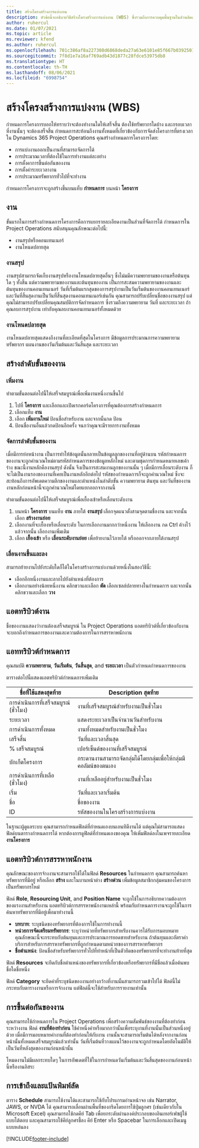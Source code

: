 ```yaml
---
title: สร้างโครงสร้างการแบ่งงาน
description: หัวข้อนี้จะอธิบายวิธีสร้างโครงสร้างการแบ่งงาน (WBS) ซึ่งรวมถึงการควบคุมพื้นฐานในส่วนติดต่อการจัดกำหนดการใหม่
author: ruhercul
ms.date: 01/07/2021
ms.topic: article
ms.reviewer: kfend
ms.author: ruhercul
ms.openlocfilehash: 701c386af8a227308d6868deda27a63e6101e85f667b0392501bb0490329f484
ms.sourcegitcommit: 7f8d1e7a16af769adb43d1877c28fdce53975db8
ms.translationtype: HT
ms.contentlocale: th-TH
ms.lasthandoff: 08/06/2021
ms.locfileid: "6998754"
---
```

# <a name="create-a-work-breakdown-structure-wbs"></a>สร้างโครงสร้างการแบ่งงาน (WBS)

กำหนดการโครงการบอกให้ทราบว่าจะต้องทำงานใดให้เสร็จสิ้น ต้องใช้ทรัพยากรใดบ้าง และกรอบเวลาที่งานนั้นๆ จะต้องเสร็จสิ้น กำหนดการสะท้อนถึงงานทั้งหมดที่เกี่ยวข้องกับการจัดส่งโครงการที่ตรงเวลา ใน Dynamics 365 Project Operations คุณสร้างกำหนดการโครงการโดย:

  - การแบ่งงานออกเป็นงานที่สามารถจัดการได้
  - การประมาณเวลาที่ต้องใช้ในการทำงานแต่ละอย่าง
  - การตั้งคาการขึ้นต่อกันของงาน
  - การตั้งค่าระยะเวลางาน
  - การประมาณทรัพยากรทั่วไปที่จะทำงาน 

กำหนดการโครงการจะถูกสร้างขึ้นบนแท็บ **กำหนดการ** บนหน้า **โครงการ**

## <a name="tasks"></a>งาน

ขั้นแรกในการสร้างกำหนดการโครงการคือการแยกรายละเอียดงานเป็นส่วนที่จัดการได้ กำหนดการใน Project Operations สนับสนุนคุณลักษณะต่อไปนี้:

- งานสรุปหรือคอนเทนเนอร์
- งานโหนดปลายสุด

### <a name="summary-tasks"></a>งานสรุป

งานสรุปสามารถจัดเก็บงานสรุปหรืองานโหนดปลายสุดอื่นๆ ซึ่งไม่มมีความพยายามของงานหรือต้นทุนใด ๆ ทั้งสิ้น แต่ความพยายามของงานและต้นทุนของงาน เป็นการสะสมความพยายามของงานและต้นทุนของงานคอนเทนเนอร์ วันที่เริ่มต้นแรกสุดของการสรุปงานเป็นวันเริ่มต้นของงานคอนเทนเนอร์ และวันที่สิ้นสุดงานเป็นวันที่สิ้นสุดงานคอนเทนเนอร์เช่นกัน คุณสามารถปรับเปลี่ยนชื่อของงานสรุป แต่คุณไม่สามารถปรับเปลี่ยนคุณสมบัติการจัดกำหนดการ ซึ่งรวมถึงความพยายาม วันที่ และระยะเวลา ถ้าคุณลบการสรุปงาน เท่ากับคุณลบงานคอนเทนเนอร์ทั้งหมดด้วย

### <a name="leaf-node-tasks"></a>งานโหนดปลายสุด

งานโหนดปลายสุดแสดงถึงงานที่ละเอียดที่สุดในโครงการ มีข้อมูลการประมาณการความพยายาม ทรัพยากร แผนงานของวันเริ่มต้นและวันสิ้นสุด และระยะเวลา

## <a name="create-a-task-hierarchy"></a>สร้างลำดับขั้นของงาน

### <a name="add-a-task"></a>เพิ่มงาน

ทำตามขั้นตอนต่อไปนี้ให้เสร็จสมบูรณ์เพื่อเพิ่มงานหนึ่งงานขึ้นไป

1. ไปที่ **โครงการ** และเลือกและเปิดเรกคอร์ดโครงการที่คุณต้องการสร้างกำหนดการ 
2. เลือกแท็บ **งาน** 
3. เลือก **เพิ่มงานใหม่** ป้อนชื่อสำหรับงาน และจากนั้นกด ป้อน
2. ป้อนชื่องานอื่นแล้วกดป้อนอีกครั้ง จนกว่าคุณจะมีรายการงานทั้งหมด

### <a name="manage-hierarchy-of-a-task"></a>จัดการลำดับชั้นของงาน

เมื่อมีการย่อหน้างาน เป็นการทำให้ข้อมูลนั้นกลายเป็นข้อมูลลูกของงานที่อยู่ด้านบน รหัสกำหนดการของงานจะถูกคำนวณใหม่ตามรหัสกำหนดการของข้อมูลหลักใหม่ และตามชุดการกำหนดหมายเลขเค้าร่าง ขณะนี้งานหลักคืองานสรุป ดังนั้น จึงเป็นการสะสมงานลูกของงานนั้น ๆ เมื่อมีการเลื่อนระดับงาน ก็จะไม่เป็นงานรองของงานที่เคยเป็นงานหลักอีกต่อไป รหัสของกำหนดการก็จะถูกคำนวณใหม่ ซึ่งจะสะท้อนถึงการอัพเดตความลึกของงานและตำแหน่งในลำดับขั้น ความพยายาม ต้นทุน และวันที่ของงานงานหลักก่อนหน้านี้จะถูกคำนวณใหม่โดยแยกออกจากงานนี้

ทำตามขั้นตอนต่อไปนี้ให้เสร็จสมบูรณ์เพื่อเยื้องเข้าหรือเลื่อนระดับงาน

1. บนหน้า **โครงการ** บนแท็บ **งาน** ภายใต้ **งานสรุป** เลือกจุดแนวตั้งสามจุดตามชื่องาน และจากนั้น เลือก **สร้างงานย่อย** 
2. เลือกงานที่จะเยื้องหรือเลื่อนระดับ ในการเลือกงานมากกว่าหนึ่งงาน ให้เลือกงาน กด Ctrl ค้างไว้ แล้วจากนั้น เลือกงานเพิ่มเติม
2. เลือก **เยื้องเข้า** หรือ **เลื่อนระดับงานย่อย**  เพื่อย้ายงานไว้ภายใต้ หรือออกจากภายใต้งานสรุป

### <a name="move-tasks-up-and-down"></a>เลื่อนงานขึ้นและลง

สามารถย้ายงานไปยังระดับใดก็ได้ในโครงสร้างการแบ่งงานด้วยหนึ่งในสองวิธีนี้:

- เลือกอีกหนึ่งงานและลากไปยังตำแหน่งที่ต้องการ
- เลือกงานอย่างน้อยหนึ่งงาน คลิกขวาและเลือก **ตัด** เลือกเซลล์ปลายทางในกำหนดการ และจากนั้น คลิกขวาและเลือก **วาง**

## <a name="task-attributes"></a>แอตทริบิวต์งาน

ชื่อของงานแสดงว่างานต้องเสร็จสมบูรณ์ ใน Project Operations แอตทริบิวต์ที่เกี่ยวข้องกับงานจะบอกถึงกำหนดการของงานและความต้องการในการสรรหาพนักงาน

## <a name="schedule-attributes"></a>แอททริบิวต์กำหนดการ

คุณสมบัติ **ความพยายาม**, **วันเริ่มต้น**, **วันสิ้นสุด**, and **ระยะเวลา** เป็นตัวกำหนดกำหนดการของงาน

ตารางต่อไปนี้แสดงแอตทริบิวต์กำหนดการเพิ่มเติม

| **ชื่อที่ใช้แสดงสุดท้าย** | **Description สุดท้าย** |
| --- | --- |
| การดำเนินการที่เสร็จสมบูรณ์ (ชั่วโมง) | งานที่เสร็จสมบูรณ์สำหรับงานเป็นชั่วโมง |
| ระยะเวลา | แสดงระยะเวลาเป็นจำนวนวันสำหรับงาน |
| การดำเนินการทั้งหมด | งานทั้งหมดสำหรับงานเป็นชั่วโมง |
| เสร็จสิ้น | วันที่และเวลาสิ้นสุด |
| % เสร็จสมบูรณ์ | เปอร์เซ็นต์ของงานที่เสร็จสมบูรณ์ |
| บักเก็ตโครงการ | กระดานงานสามารถจัดกลุ่มได้โดยกลุ่มเพื่อให้กลุ่มมีคอลัมน์ของตนเอง |
| การดำเนินการที่เหลือ (ชั่วโมง) | งานที่เหลืออยู่สำหรับงานเป็นชั่วโมง |
| เริ่ม | วันที่และเวลาเริ่มต้น |
| ชื่อ | ชื่อของงาน |
| ID | รหัสของงานในโครงสร้างการแบ่งงาน |

ในฐานะผู้ดูแลระบบ คุณสามารถกำหนดฟิลด์ที่กำหนดเองบนเอนทิตีงานได้ แต่คุณไม่สามารถแสดงฟิลด์บนตารางกำหนดการได้ หากต้องการดูฟิลด์ที่กำหนดเองของคุณ ให้เพิ่มฟิลด์ลงในเพจรายละเอียด **งานโครงการ**

## <a name="staffing-attributes"></a>แอตทริบิวต์การสรรหาพนักงาน

คุณลักษณะของการจ้างงานจะสามารถใช้ได้ในฟิลด์ **Resources** ในกำหนดการ คุณสามารถค้นหาทรัพยากรที่มีอยู่ หรือเลือก **สร้าง** และในบานหน้าต่าง **สร้างด่วน** เพิ่มข้อมูลสมาชิกกลุ่มคนของโครงการเป็นทรัพยากรใหม่

ฟิลด์ **Role**, **Resourcing Unit**, and **Position Name** จะถูกใช้ในการอธิบายความต้องการของแรงงานสำหรับงาน แอตทริบิวต์การสรรหาพนักงานเหล่านี้ พร้อมกับกำหนดการงานจะถูกใช้ในการค้นหาทรัพยากรที่มีอยู่เพื่อมาทำงานนี้

   - **บทบาท**: ระบุชนิดของทรัพยากรที่ต้องการใช้ในการทำงานนี้
   - **หน่วยการจัดเตรียมทรัพยากร**: ระบุว่าหน่วยที่ทรัพยากรสำหรับงานควรได้รับการมอบหมาย คุณลักษณะนี้จะกระทบกับต้นทุนและการประมาณการยอดขายสำหรับงาน ถ้าต้นทุนและอัตราค่าบริการสำหรับการสรรหาทรัพยากรที่ถูกกำหนดตามหน่วยของการสรรหาทรัพยากร
   - **ชื่อตำแหน่ง**: ป้อนชื่อสำหรับทรัพยากรทั่วไปที่ทำหน้าที่เป็นตัวยึดของทรัพยากรที่จะทำงานท้ายที่สุด

ฟิลด์ **Resources** จะยึดกับชื่อตำแหน่งของทรัพยากรที่เกี่ยวข้องหรือทรัพยากรที่มีชื่อแล้วเมื่อค้นพบชื่อใดชื่อหนึ่ง

ฟิลด์ **Category** จะยึดค่าที่ระบุชนิดของงานอย่างกว้างที่งานนั้นสามารถรวมเข้าไปได้ ฟิลด์นี้ไม่กระทบกับตารางงานหรือการจ้างงาน แต่ฟิลด์นี้จะใช้สำหรับการรายงานเท่านั้น

## <a name="task-dependencies"></a>การขึ้นต่อกันของงาน

คุณสามารถใช้กำหนดการใน Project Operations เพื่อสร้างความสัมพันธ์ของงานที่ต้องทำก่อนระหว่างงาน ฟิลด์ **งานที่ต้องทำก่อน** ใช้ค่าหนึ่งค่าหรือมากกว่านั้นเพื่อระบุงานที่งานนั้นเป็นส่วนหนึ่งอยู่ด้วย เมื่อมีการมอบหมายค่างานที่ต้องทำก่อนให้กับงาน งานนั้นจะสามารถเริ่มต้นได้หลังจากงานก่อนหน้านั้นทั้งหมดเสร็จสมบูรณ์แล้วเท่านั้น วันที่เริ่มต้นที่วางแผนไว้ของงานจะถูกกำหนดโดยอัตโนมัติให้เป็นวันที่หลังสุดของงานก่อนหน้านั้น

โหมดงานไม่มีผลกระทบใดๆ ในการอัพเดตที่ใช้ในการกำหนดวันเริ่มต้นและวันสิ้นสุดของงานก่อนหน้านี้หรืองานอิสระ

## <a name="accessibility-and-keyboard-shortcuts"></a>การเข้าถึงและแป้นพิมพ์ลัด

ตาราง **Schedule** สามารถใช้งานได้และสามารถใช้กับโปรแกรมอ่านหน้าจอ เช่น Narrator, JAWS, or NVDA ได้ คุณสามารถเลื่อนผ่านพื้นที่ของกริดโดยการใช้ปุ่มลูกศร (เช่นเดียวกับใน Microsoft Excel) คุณสามารถใช้กดคีย์ Tab เพื่อยกระดับผ่านองค์ประกอบของอินเทอร์เฟซผู้ใช้แบบโต้ตอบ และคุณสามารถใช้คีย์ลูกศรชี้ลง คีย์ Enter หรือ Spacebar ในการเลือกและเปิดเมนูแบบหล่นลง


[!INCLUDE[footer-include](../includes/footer-banner.md)]